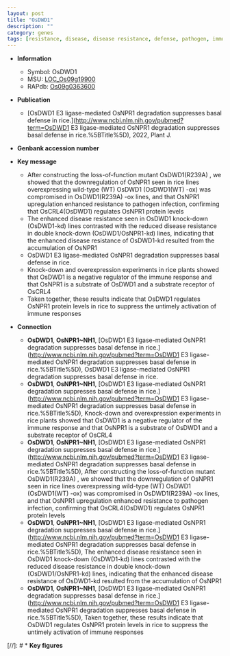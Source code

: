 ```yaml
---
layout: post
title: "OsDWD1"
description: ""
category: genes
tags: [resistance, disease, disease resistance, defense, pathogen, immune response]
---
```


* **Information**  
    + Symbol: OsDWD1  
    + MSU: [LOC_Os09g19900](http://rice.uga.edu/cgi-bin/ORF_infopage.cgi?orf=LOC_Os09g19900)  
    + RAPdb: [Os09g0363600](https://rapdb.dna.affrc.go.jp/locus/?name=Os09g0363600)  

* **Publication**  
    + [OsDWD1 E3 ligase-mediated OsNPR1 degradation suppresses basal defense in rice.](http://www.ncbi.nlm.nih.gov/pubmed?term=OsDWD1 E3 ligase-mediated OsNPR1 degradation suppresses basal defense in rice.%5BTitle%5D), 2022, Plant J.

* **Genbank accession number**  

* **Key message**  
    + After constructing the loss-of-function mutant OsDWD1(R239A) , we showed that the downregulation of OsNPR1 seen in rice lines overexpressing wild-type (WT) OsDWD1 (OsDWD1(WT) -ox) was compromised in OsDWD1(R239A) -ox lines, and that OsNPR1 upregulation enhanced resistance to pathogen infection, confirming that OsCRL4(OsDWD1) regulates OsNPR1 protein levels
    + The enhanced disease resistance seen in OsDWD1 knock-down (OsDWD1-kd) lines contrasted with the reduced disease resistance in double knock-down (OsDWD1/OsNPR1-kd) lines, indicating that the enhanced disease resistance of OsDWD1-kd resulted from the accumulation of OsNPR1
    + OsDWD1 E3 ligase-mediated OsNPR1 degradation suppresses basal defense in rice.
    + Knock-down and overexpression experiments in rice plants showed that OsDWD1 is a negative regulator of the immune response and that OsNPR1 is a substrate of OsDWD1 and a substrate receptor of OsCRL4
    + Taken together, these results indicate that OsDWD1 regulates OsNPR1 protein levels in rice to suppress the untimely activation of immune responses

* **Connection**  
    + __OsDWD1__, __OsNPR1~NH1__, [OsDWD1 E3 ligase-mediated OsNPR1 degradation suppresses basal defense in rice.](http://www.ncbi.nlm.nih.gov/pubmed?term=OsDWD1 E3 ligase-mediated OsNPR1 degradation suppresses basal defense in rice.%5BTitle%5D), OsDWD1 E3 ligase-mediated OsNPR1 degradation suppresses basal defense in rice.
    + __OsDWD1__, __OsNPR1~NH1__, [OsDWD1 E3 ligase-mediated OsNPR1 degradation suppresses basal defense in rice.](http://www.ncbi.nlm.nih.gov/pubmed?term=OsDWD1 E3 ligase-mediated OsNPR1 degradation suppresses basal defense in rice.%5BTitle%5D),  Knock-down and overexpression experiments in rice plants showed that OsDWD1 is a negative regulator of the immune response and that OsNPR1 is a substrate of OsDWD1 and a substrate receptor of OsCRL4
    + __OsDWD1__, __OsNPR1~NH1__, [OsDWD1 E3 ligase-mediated OsNPR1 degradation suppresses basal defense in rice.](http://www.ncbi.nlm.nih.gov/pubmed?term=OsDWD1 E3 ligase-mediated OsNPR1 degradation suppresses basal defense in rice.%5BTitle%5D),  After constructing the loss-of-function mutant OsDWD1(R239A) , we showed that the downregulation of OsNPR1 seen in rice lines overexpressing wild-type (WT) OsDWD1 (OsDWD1(WT) -ox) was compromised in OsDWD1(R239A) -ox lines, and that OsNPR1 upregulation enhanced resistance to pathogen infection, confirming that OsCRL4(OsDWD1) regulates OsNPR1 protein levels
    + __OsDWD1__, __OsNPR1~NH1__, [OsDWD1 E3 ligase-mediated OsNPR1 degradation suppresses basal defense in rice.](http://www.ncbi.nlm.nih.gov/pubmed?term=OsDWD1 E3 ligase-mediated OsNPR1 degradation suppresses basal defense in rice.%5BTitle%5D),  The enhanced disease resistance seen in OsDWD1 knock-down (OsDWD1-kd) lines contrasted with the reduced disease resistance in double knock-down (OsDWD1/OsNPR1-kd) lines, indicating that the enhanced disease resistance of OsDWD1-kd resulted from the accumulation of OsNPR1
    + __OsDWD1__, __OsNPR1~NH1__, [OsDWD1 E3 ligase-mediated OsNPR1 degradation suppresses basal defense in rice.](http://www.ncbi.nlm.nih.gov/pubmed?term=OsDWD1 E3 ligase-mediated OsNPR1 degradation suppresses basal defense in rice.%5BTitle%5D),  Taken together, these results indicate that OsDWD1 regulates OsNPR1 protein levels in rice to suppress the untimely activation of immune responses

[//]: # * **Key figures**  


